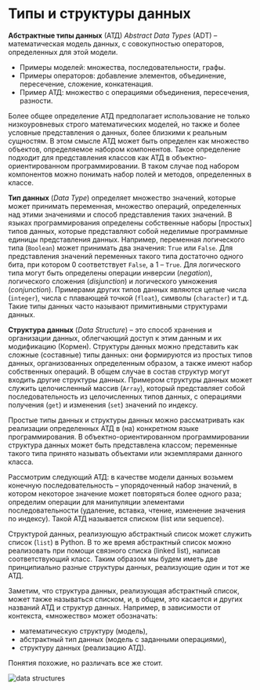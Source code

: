 # Типы и структуры данных

**Абстрактные типы данных** (АТД) *Abstract Data Types* (ADT) – математическая модель данных, с совокупностью операторов, определенных для этой модели. 
- Примеры моделей: множества, последовательности, графы. 
- Примеры операторов: добавление элементов, объединение, пересечение, сложение, конкатенация. 
- Пример АТД: множество с операциями объединения, пересечения, разности. 

Более общее определение АТД предполагает использование не только низкоуровневых строго математических моделей, но также и более условные представления о данных, более близкими к реальным сущностям. В этом смысле АТД может быть определен как множество объектов, определяемое набором компонентов. Такое определение подходит для представления классов как АТД в объектно-ориентированном программировании. В таком случае под набором компонентов можно понимать набор полей и методов, определенных в классе.

**Тип данных** (*Data Type*) определяет множество значений, которые может принимать переменная, множество операций, определенных над этими значениями и способ представления таких значений. В языках программирования определены собственные наборы [простых] типов данных, которые представляют собой неделимые программные единицы представления данных. Например, переменная логического типа (`Boolean`) может принимать два значения: `True` или `False`. Для представления значений переменных такого типа достаточно одного бита, при котором $0$ соответствует `False`, а $1$ – `True`. Для логического типа могут быть определены операции инверсии (*negation*), логического сложения (*disjunction*) и логического умножения (*conjunction*). Примерами других типов данных являются целые числа (`integer`), числа с плавающей точкой (`float`), символы (`character`) и т.д. Такие типы данных часто называют примитивными структурами данных.

**Структура данных** (*Data Structure*) – это способ хранения и организации данных, облегчающий доступ к этим данным и их модификацию (Кормен).  Структуры данных можно представить как сложные (составные) типы данных: они формируются из простых типов данных, организованных определенным образом, а также имеют набор собственных операций. В общем случае в состав структур могут входить другие структуры данных. Примером структуры данных может служить целочисленный массив (`Array`), который представляет собой последовательность из целочисленных типов данных, с операциями получения (`get`) и изменения (`set`) значений по индексу.

Простые типы данных и структуры данных можно рассматривать как реализации определенных АТД в (на) конкретном языке программирования. В объектно-ориентированном программировании структура данных может быть представлена классом; переменные такого типа принято называть объектами или экземплярами данного класса.

Рассмотрим следующий АТД: в качестве модели данных возьмем конечную последовательность – упорядоченный набор значений, в котором некоторое значение может повторяться более одного раза; определим операции для манипуляции элементами последовательности (удаление, вставка, чтение, изменение значения по индексу). Такой АТД называется списком (list или sequence).

Структурой данных, реализующую абстрактный список может служить список (`list`) в Python. В то же время абстрактный список можно реализовать при помощи связного списка (linked list), написав соответствующий класс. Таким образом мы будем иметь две принципиально разные структуры данных, реализующие один и тот же АТД.

Заметим, что структура данных, реализующая абстрактный список, может также называться списком, и, в общем, это касается и других названий АТД и структур данных. Например, в зависимости от контекста, «множество» может обозначать: 
- математическую структуру (модель),
- абстрактный тип данных (модель с заданными операциями),
- структуру данных (реализацию АТД).

Понятия похожие, но различать все же стоит. 

![data structures](https://phoenixnap.com/kb/wp-content/uploads/2022/10/data-structures-types-classification.png)
